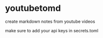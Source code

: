 # youtubetomd

create markdown notes from youtube videos

make sure to add your api keys in secrets.toml 